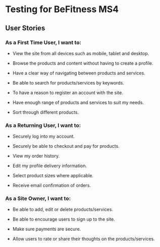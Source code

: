 # Testing for BeFitness MS4

## User Stories

### As a First Time User, I want to:

* View the site from all devices such as mobile, tablet and desktop.

* Browse the products and content without having to create a profile.

* Have a clear way of navigating between products and services.

* Be able to search for products/services by keywords.

* To have a reason to register an account with the site.

* Have enough range of products and services to suit my needs.

* Sort through different products.

### As a Returning User, I want to:

* Securely log into my account.

* Securely be able to checkout and pay for products.

* View my order history.

* Edit my profile delivery information.

* Select product sizes where applicable.

* Receive email confirmation of orders. 

### As a Site Owner, I want to:

* Be able to add, edit or delete products/services.

* Be able to encourage users to sign up to the site.

* Make sure payments are secure.

* Allow users to rate or share their thoughts on the products/services.